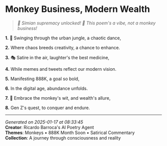 # Monkey Business, Modern Wealth

> *🤯 Simian supremacy unlocked! 🥳 This poem's a vibe, not a monkey business!*

**1.** 🐒 Swinging through the urban jungle, a chaotic dance,


**2.** Where chaos breeds creativity, a chance to enhance.


**3.** 🎭 Satire in the air, laughter's the best medicine,


**4.** While memes and tweets reflect our modern vision.


**5.** Manifesting 888K, a goal so bold,


**6.** In the digital age, abundance unfolds.


**7.** 🤑 Embrace the monkey's wit, and wealth's allure,


**8.** Gen Z's quest, to conquer and endure.



---

*Generated on 2025-01-17 at 08:33:45*  
**Creator**: Ricardo Barroca's AI Poetry Agent  
**Themes**: Monkeys • 888K Month Soon • Satirical Commentary  
**Collection**: A journey through consciousness and reality